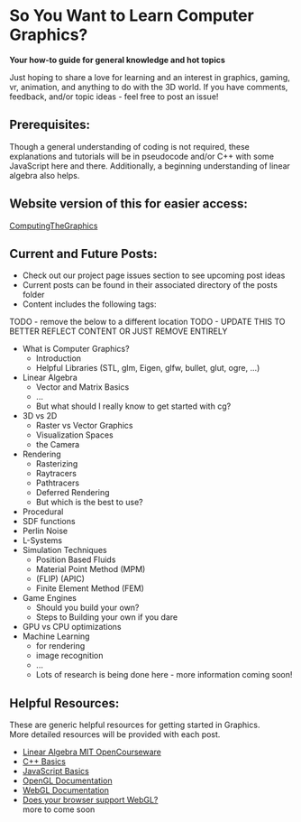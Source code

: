 # So You Want to Learn Computer Graphics?
<b> Your how-to guide for general knowledge and hot topics </b>

Just hoping to share a love for learning and an interest in graphics, gaming, vr, animation, and anything to do with the 3D world. If you have comments, feedback, and/or topic ideas - feel free to post an issue!

## Prerequisites:

Though a general understanding of coding is not required, these explanations and tutorials will be in pseudocode and/or C++ with some JavaScript here and there. Additionally, a beginning understanding of linear algebra also helps.

## Website version of this for easier access:
[ComputingTheGraphics](https://www.computingthegraphics.com)

## Current and Future Posts:

- Check out our project page issues section to see upcoming post ideas
- Current posts can be found in their associated directory of the posts folder
- Content includes the following tags:

TODO - remove the below to a different location
TODO - UPDATE THIS TO BETTER REFLECT CONTENT OR JUST REMOVE ENTIRELY
- What is Computer Graphics?
  - Introduction
  - Helpful Libraries (STL, glm, Eigen, glfw, bullet, glut, ogre, ...)
- Linear Algebra
  - Vector and Matrix Basics
  - ...
  - But what should I really know to get started with cg?
- 3D vs 2D
  - Raster vs Vector Graphics
  - Visualization Spaces
  - the Camera
- Rendering
  - Rasterizing
  - Raytracers
  - Pathtracers
  - Deferred Rendering
  - But which is the best to use?
-  Procedural
  - SDF functions
  - Perlin Noise
  - L-Systems
- Simulation Techniques
  - Position Based Fluids
  - Material Point Method (MPM)
  - (FLIP) (APIC)
  - Finite Element Method (FEM)
- Game Engines
  - Should you build your own?
  - Steps to Building your own if you dare
- GPU vs CPU optimizations
- Machine Learning
  - for rendering
  - image recognition
  - ...
  - Lots of research is being done here - more information coming soon! 

## Helpful Resources:
These are generic helpful resources for getting started in Graphics. <br> More detailed resources will be provided with each post.

- [Linear Algebra MIT OpenCourseware](https://ocw.mit.edu/courses/mathematics/18-06-linear-algebra-spring-2010/video-lectures/)
- [C++ Basics](https://www.learncpp.com/)
- [JavaScript Basics](http://speakingjs.com/es5/ch01.html)
- [OpenGL Documentation](https://www.khronos.org/registry/OpenGL-Refpages/)
- [WebGL Documentation](https://www.khronos.org/webgl/)
- [Does your browser support WebGL?](https://get.webgl.org/)
<br> more to come soon
